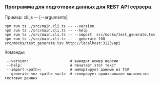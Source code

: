 ### Программа для подготовки данных для REST API сервера.  

Пример: cli.js --<command> [--arguments]
```
npm run ts ./src/main.cli.ts -- --version
npm run ts ./src/main.cli.ts -- --help 
npm run ts ./src/main.cli.ts -- --import  src/mocks/test_generate.tsv
npm run ts ./src/main.cli.ts -- --generate 100 src/mocks/test_generate.tsv http://localhost:3123/api
```
Команды:
```
 --version:                   # выводит номер версии
 --help:                      # печатает этот текст
 --import <path>:             # импортирует данные из TSV
 --generate <n> <path> <url>  # генерирует произвольное количество тестовых данных
 ```
